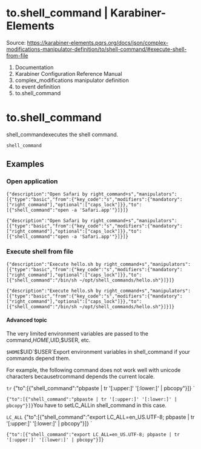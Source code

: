 # to.shell_command | Karabiner-Elements

Source: https://karabiner-elements.pqrs.org/docs/json/complex-modifications-manipulator-definition/to/shell-command/#execute-shell-from-file

1. Documentation
1. Karabiner Configuration Reference Manual
1. complex_modifications manipulator definition
1. to event definition
1. to.shell_command

# to.shell_command

shell_commandexecutes the shell command.

`shell_command`
## Examples

### Open application

`
{"description":"Open Safari by right_command+s","manipulators":[{"type":"basic","from":{"key_code":"s","modifiers":{"mandatory":["right_command"],"optional":["caps_lock"]}},"to":[{"shell_command":"open -a 'Safari.app'"}]}]}
`

`{"description":"Open Safari by right_command+s","manipulators":[{"type":"basic","from":{"key_code":"s","modifiers":{"mandatory":["right_command"],"optional":["caps_lock"]}},"to":[{"shell_command":"open -a 'Safari.app'"}]}]}`
### Execute shell from file

`
{"description":"Execute hello.sh by right_command+s","manipulators":[{"type":"basic","from":{"key_code":"s","modifiers":{"mandatory":["right_command"],"optional":["caps_lock"]}},"to":[{"shell_command":"/bin/sh ~/opt/shell_commands/hello.sh"}]}]}
`

`{"description":"Execute hello.sh by right_command+s","manipulators":[{"type":"basic","from":{"key_code":"s","modifiers":{"mandatory":["right_command"],"optional":["caps_lock"]}},"to":[{"shell_command":"/bin/sh ~/opt/shell_commands/hello.sh"}]}]}`
#### Advanced topic

The very limited environment variables are passed to the command,$HOME,$UID,$USER, etc.

`$HOME`$UID`$USER`Export environment variables in shell_command if your commands depend them.

For example, the following command does not work well with unicode characters becausetrcommand depends the current locale.

`tr`
{"to":[{"shell_command":"pbpaste | tr '[:upper:]' '[:lower:]' | pbcopy"}]}
`

`{"to":[{"shell_command":"pbpaste | tr '[:upper:]' '[:lower:]' | pbcopy"}]}`You have to setLC_ALLin shell_command in this case.

`LC_ALL`
{"to":[{"shell_command":"export LC_ALL=en_US.UTF-8; pbpaste | tr '[:upper:]' '[:lower:]' | pbcopy"}]}
`

`{"to":[{"shell_command":"export LC_ALL=en_US.UTF-8; pbpaste | tr '[:upper:]' '[:lower:]' | pbcopy"}]}`